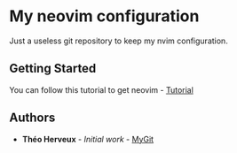 # My neovim configuration

Just a useless git repository to keep my nvim configuration. 

## Getting Started

You can follow this tutorial to get neovim - [Tutorial](https://www.linode.com/docs/tools-reference/how-to-install-neovim-and-plugins-with-vim-plug)

## Authors

* **Théo Herveux** - *Initial work* - [MyGit](https://github.com/Hurobaki)
